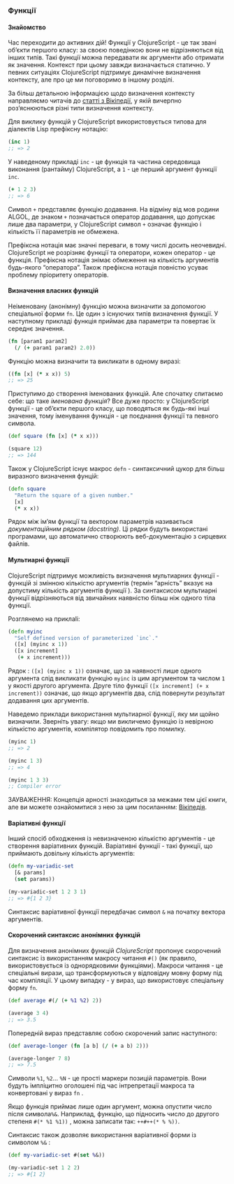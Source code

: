 ### Функції

#### Знайомство

Час переходити до активних дій! Функції у ClojureScript - це так звані об’єкти першого класу: за своєю поведінкою вони не відрізняються від інших типів. Такі функції можна передавати як аргументи або отримати як значення. Контекст при цьому завжди визначається статично. У певних ситуаціях ClojureScript підтримує динамічне визначення контексту, але про це ми поговоримо в іншому розділі. 

За більш детальною інформацією щодо визначення контексту направляємо читачів до [статті з Вікіпедії](http://en.wikipedia.org/wiki/Scope_(computer_science)), у якій вичерпно роз’яснюються різні типи визначення контексту.

Для виклику функцій у ClojureScript використовується типова для діалектів Lisp префіксну нотацію:

```clojure
(inc 1)
;; => 2
```

У наведеному прикладі `inc` - це функція та частина середовища виконання (рантайму) ClojureScript, а `1` - це перший аргумент функції `inc`. 

```clojure
(+ 1 2 3)
;; => 6
```

Символ `+` представляє функцію додавання. На відміну від мов родини ALGOL, де знаком `+` позначається оператор додавання, що допускає лише два параметри, у ClojureScript  символ `+` означає функцію і кількість її параметрів не обмежена. 

Префіксна нотація має значні переваги, в тому числі досить неочевидні. ClojureScript не розрізняє функції та оператори, кожен оператор - це функція. Префіксна нотація знімає обмеження на кількість аргументів будь-якого “оператора”. Також префіксна нотація повністю усуває проблему пріоритету операторів.


#### Визначення власних функцій  

Неіменовану (анонімну) функцію можна визначити за допомогою спеціальної форми `fn`. Це один з існуючих типів визначення функції. У наступному прикладі функція приймає два параметри та повертає їх середнє значення.  

```clojure
(fn [param1 param2]
  (/ (+ param1 param2) 2.0))
```

Функцію можна визначити та викликати в одному виразі:

```clojure
((fn [x] (* x x)) 5)
;; => 25
```

Приступимо до створення іменованих функцій. Але спочатку спитаємо себе: що таке _іменована функція_? Все дуже просто: у ClojureScript функції - це об’єкти першого класу, що поводяться як будь-які інші значення, тому іменування функція - це поєднання функції та певного символа.

```clojure
(def square (fn [x] (* x x)))

(square 12)
;; => 144
```

Також у ClojureScript існує макрос `defn` - синтаксичний цукор для більш виразного визначення фунцій:

```clojure
(defn square
  "Return the square of a given number."
  [x]
  (* x x))
```

Рядок між ім’ям функції та вектором параметрів називається _документаційним рядком_ _(docstring)_. Ці рядки будуть використані програмами, що автоматично створюють веб-документацію з сирцевих файлів.


#### Мультиарні функції

ClojureScript  підтримує можливість визначення мультиарних функції  - функцій зі змінною кількістю аргументів (термін “арність” вказує на допустиму кількість аргументів функції ). За синтаксисом мультиарні функції відрізняються від звичайних наявністю більш ніж одного тіла функції.

Розглянемо на приклаlі:

```clojure
(defn myinc
  "Self defined version of parameterized `inc`."
  ([x] (myinc x 1))
  ([x increment]
   (+ x increment)))
```

Рядок : `([x] (myinc x 1))`  означає, що за наявності лише одного аргумента слід викликати функцію  `myinc`  із цим аргументом та числом `1` у якості другого аргумента. Друге тіло функції `([x increment] (+ x increment))`  означає, що якщо аргументів два, слід повернути результат додавання цих аргументів.

Наведемо приклади використання мультиарної функції, яку ми щойно визначили. Зверніть увагу: якщо ми викличемо функцію із невірною кількістю аргументів, компілятор повідомить про помилку.

```clojure
(myinc 1)
;; => 2

(myinc 1 3)
;; => 4

(myinc 1 3 3)
;; Compiler error
```

ЗАУВАЖЕННЯ: Концепція арності знаходиться за межами тем цієї книги, але ви можете ознайомитися з нею за цим посиланням: [Вікіпедія](http://en.wikipedia.org/wiki/Arity).

#### Варіативні функції

Інший спосіб обходження із невизначеною кількістю аргументів - це створення варіативних функцій. Варіативні функції - такі функції, що приймають довільну кількість аргументів:

```clojure
(defn my-variadic-set
  [& params]
  (set params))

(my-variadic-set 1 2 3 1)
;; => #{1 2 3}
```

Синтаксис варіативної функції передбачає символ `&` на початку вектора аргументів.


#### Скорочений синтаксис анонімних функцій

Для визначення анонімних функцій _ClojureScript_  пропонує скорочений синтаксис із використанням макросу читання `#()` (як правило, використовується із однорядковими функціями). Макроси читання - це спеціальні вирази, що трансформуються у відповідну мовну форму під час компіляції. У цьому випадку - у вираз, що використовує спеціальну форму  `fn`.

```clojure
(def average #(/ (+ %1 %2) 2))

(average 3 4)
;; => 3.5
```

Попередній вираз представляє собою скорочений запис наступного:

```clojure
(def average-longer (fn [a b] (/ (+ a b) 2)))

(average-longer 7 8)
;; => 7.5
```

Символи `%1`, `%2`... `%N` - це прості маркери позицій параметрів. Вони будуть імпліцитно оголошені під час інтрепретації макроса та конвертовані у вираз `fn` .  

Якщо функція приймає лише один аргумент, можна опустити число після символа`%&`. Наприклад, функцію, що підносить число до другого степеня `#(* %1 %1))` , можна записати так: `++#++(* % %))`.

Синтаксис також дозволяє використання варіативної форми із символом  `%&` :

```clojure
(def my-variadic-set #(set %&))

(my-variadic-set 1 2 2)
;; => #{1 2}
```